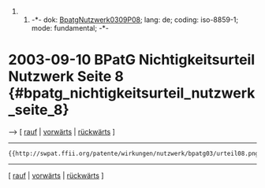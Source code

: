 1.  1.  -\*- dok:
        [BpatgNutzwerk0309P08](BpatgNutzwerk0309P08 "wikilink"); lang:
        de; coding: iso-8859-1; mode: fundamental; -\*-

# 2003-09-10 BPatG Nichtigkeitsurteil Nutzwerk Seite 8 {#bpatg_nichtigkeitsurteil_nutzwerk_seite_8}

\--\> \[ [ rauf](BpatgNutzwerk0309De "wikilink") \| [
vorwärts](BpatgNutzwerk0309P09De "wikilink") \| [
rückwärts](BpatgNutzwerk0309P07De "wikilink") \]

------------------------------------------------------------------------

```{=mediawiki}
{{http://swpat.ffii.org/patente/wirkungen/nutzwerk/bpatg03/urteil08.png}}
```

------------------------------------------------------------------------

\[ [ rauf](BpatgNutzwerk0309De "wikilink") \| [
vorwärts](BpatgNutzwerk0309P09De "wikilink") \| [
rückwärts](BpatgNutzwerk0309P07De "wikilink") \]
